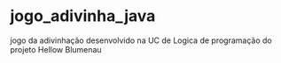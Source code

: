 # jogo_adivinha_java
jogo da adivinhação desenvolvido na UC de Logica de programação do projeto Hellow Blumenau 
